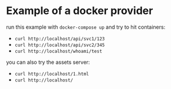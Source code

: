 # Example of a docker provider

run this example with `docker-compose up` and try to hit containers:

- `curl http://localhost/api/svc1/123`
- `curl http://localhost/api/svc2/345`
- `curl http://localhost/whoami/test`
   
you can also try the assets server:

- `curl http://localhost/1.html`
- `curl http://localhost/`
